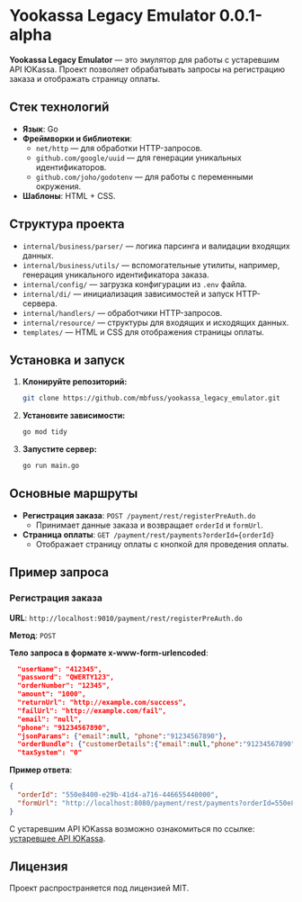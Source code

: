 # Yookassa Legacy Emulator 0.0.1-alpha

**Yookassa Legacy Emulator** — это эмулятор для работы с устаревшим API ЮKassa. Проект позволяет обрабатывать запросы на регистрацию заказа и отображать страницу оплаты.

## Стек технологий

- **Язык**: Go
- **Фреймворки и библиотеки**:
  - `net/http` — для обработки HTTP-запросов.
  - `github.com/google/uuid` — для генерации уникальных идентификаторов.
  - `github.com/joho/godotenv` — для работы с переменными окружения.
- **Шаблоны**: HTML + CSS.

## Структура проекта

- `internal/business/parser/` — логика парсинга и валидации входящих данных.
- `internal/business/utils/` — вспомогательные утилиты, например, генерация уникального идентификатора заказа.
- `internal/config/` — загрузка конфигурации из `.env` файла.
- `internal/di/` — инициализация зависимостей и запуск HTTP-сервера.
- `internal/handlers/` — обработчики HTTP-запросов.
- `internal/resource/` — структуры для входящих и исходящих данных.
- `templates/` — HTML и CSS для отображения страницы оплаты.

## Установка и запуск

1. **Клонируйте репозиторий:**
   ```bash
   git clone https://github.com/mbfuss/yookassa_legacy_emulator.git
   ```

2. **Установите зависимости:**
   ```bash
   go mod tidy
   ```
3. **Запустите сервер:**
   ```bash
   go run main.go
   ```

## Основные маршруты

- **Регистрация заказа**: `POST /payment/rest/registerPreAuth.do`
   - Принимает данные заказа и возвращает `orderId` и `formUrl`.
- **Страница оплаты**: `GET /payment/rest/payments?orderId={orderId}`
   - Отображает страницу оплаты с кнопкой для проведения оплаты.

## Пример запроса

### Регистрация заказа
**URL**: `http://localhost:9010/payment/rest/registerPreAuth.do`

**Метод**: `POST`

**Тело запроса в формате x-www-form-urlencoded**:
```json
  "userName": "412345",
  "password": "QWERTY123",
  "orderNumber": "12345",
  "amount": "1000",
  "returnUrl": "http://example.com/success",
  "failUrl": "http://example.com/fail",
  "email": "null",
  "phone": "91234567890",
  "jsonParams": {"email":null, "phone":"91234567890"},
  "orderBundle": {"customerDetails":{"email":null,"phone":"91234567890","fullName":"\u0422\u0435\u0441\u0442\u0438\u0440\u043e\u0432\u0430\u043d\u0438\u0435 \u0422\u0435\u0441\u0442\u0438\u0440\u043e\u0432\u0430\u043d\u0438\u0435 "},"cartItems":{"items":[{"positionId":0,"name":"\u041c\u043e\u0434\u0443\u043b\u044c \u043f\u0430\u043c\u044f\u0442\u0438 eMMC 32 GB (\u0422\u0435\u0441\u0442\u043e\u0432\u044b\u0439 \u0442\u043e\u0432\u0430\u0440)","quantity":{"value":"1","measure":"0"},"tax":{"taxType":0},"itemPrice":9800,"itemAttributes":{"attributes":[{"name":"paymentMethod","value":"1"},{"name":"paymentObject","value":"1"}]}},{"positionId":1,"name":"\u0414\u043e\u0441\u0442\u0430\u0432\u043a\u0430 \u0421\u0414\u042d\u041a","quantity":{"value":1,"measure":"0"},"itemPrice":24500,"tax":{"taxType":0},"itemAttributes":{"attributes":[{"name":"paymentMethod","value":"1"},{"name":"paymentObject","value":"4"}]}}]}}, 
  "taxSystem": "0"
```

**Пример ответа**:
```json
{
  "orderId": "550e8400-e29b-41d4-a716-446655440000",
  "formUrl": "http://localhost:8080/payment/rest/payments?orderId=550e8400-e29b-41d4-a716-446655440000"
}
```
C устаревшим API ЮKassa возможно ознакомиться по ссылке:
[устаревшее API ЮKassa](https://yoomoney.ru/i/forms/yc-program-interface-api-sberbank.pdf).
## Лицензия

Проект распространяется под лицензией MIT.
